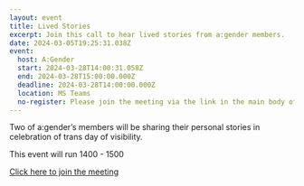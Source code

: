 ```yaml
---
layout: event
title: Lived Stories
excerpt: Join this call to hear lived stories from a:gender members.
date: 2024-03-05T19:25:31.038Z
event:
  host: A:Gender
  start: 2024-03-28T14:00:31.058Z
  end: 2024-03-28T15:00:00.000Z
  deadline: 2024-03-28T14:00:00.000Z
  location: MS Teams
  no-register: Please join the meeting via the link in the main body of this event.
---
```

Two of a:gender’s members will be sharing their personal stories in celebration of trans day of visibility.

T﻿his event will run 1400 - 1500

[Click here to join the meeting](https://eur03.safelinks.protection.outlook.com/ap/t-59584e83/?url=https%3A%2F%2Fteams.microsoft.com%2Fl%2Fmeetup-join%2F19%253ameeting_OTcwNTI1YTEtOTQxZC00MTVmLWFlNGQtOWUxOGM3MjMzNmVm%2540thread.v2%2F0%3Fcontext%3D%257b%2522Tid%2522%253a%252296f1f6e9-1057-4117-ac28-80cdfe86f8c3%2522%252c%2522Oid%2522%253a%2522bc8667fa-c6bb-4696-a27d-37a09bf099fc%2522%257d&data=05%7C02%7Cross.starkie%40hmrc.gov.uk%7C3bf8ec0d530a42a9272008dc3d1e0e79%7Cac52f73cfd1a4a9a8e7a4a248f3139e1%7C0%7C0%7C638452446497118489%7CUnknown%7CTWFpbGZsb3d8eyJWIjoiMC4wLjAwMDAiLCJQIjoiV2luMzIiLCJBTiI6Ik1haWwiLCJXVCI6Mn0%3D%7C0%7C%7C%7C&sdata=ae5CpXpo2A8eNbB1Hjo69VTGFy0gZ5LjqiEC%2B3Pkc6Q%3D&reserved=0)